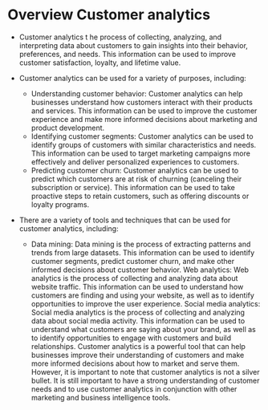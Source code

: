 # Overview Customer analytics  
* Customer analytics  t
    he process of collecting, analyzing, and interpreting data about customers to gain insights into their behavior, preferences, and needs. This information can be used to improve customer satisfaction, loyalty, and lifetime value.

* Customer analytics can be used for a variety of purposes, including:

  * Understanding customer behavior: Customer analytics can help businesses understand how customers interact with their products and services. This information can be used to improve the customer experience and make more       informed decisions about marketing and product development.
  * Identifying customer segments: Customer analytics can be used to identify groups of customers with similar characteristics and needs. This information can be used to target marketing campaigns more effectively and           deliver personalized experiences to customers.
  *   Predicting customer churn: Customer analytics can be used to predict which customers are at risk of churning (canceling their subscription or service). This information can be used to take proactive steps to retain          customers, such as offering discounts or loyalty programs.

* There are a variety of tools and techniques that can be used for customer analytics, including:
  * Data mining: Data mining is the process of extracting patterns and trends from large datasets. This information can be used to identify customer segments, predict customer churn, and make other informed decisions about      customer behavior.
Web analytics: Web analytics is the process of collecting and analyzing data about website traffic. This information can be used to understand how customers are finding and using your website, as well as to identify opportunities to improve the user experience.
Social media analytics: Social media analytics is the process of collecting and analyzing data about social media activity. This information can be used to understand what customers are saying about your brand, as well as to identify opportunities to engage with customers and build relationships.
Customer analytics is a powerful tool that can help businesses improve their understanding of customers and make more informed decisions about how to market and serve them. However, it is important to note that customer analytics is not a silver bullet. It is still important to have a strong understanding of customer needs and to use customer analytics in conjunction with other marketing and business intelligence tools.
